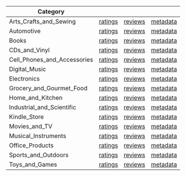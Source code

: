 | Category |  |  |  | 
 |----------|:-----:|:-----:|:-----:|
Arts_Crafts_and_Sewing | [ratings](https://ciir.cs.umass.edu/downloads/XMarket/FULL/br/Arts_Crafts_and_Sewing/ratings_br_Arts_Crafts_and_Sewing.txt.gz) | [reviews](https://ciir.cs.umass.edu/downloads/XMarket/FULL/br/Arts_Crafts_and_Sewing/reviews_br_Arts_Crafts_and_Sewing.json.gz) | [metadata](https://ciir.cs.umass.edu/downloads/XMarket/FULL/br/Arts_Crafts_and_Sewing/metadata_br_Arts_Crafts_and_Sewing.json.gz) |  
Automotive | [ratings](https://ciir.cs.umass.edu/downloads/XMarket/FULL/br/Automotive/ratings_br_Automotive.txt.gz) | [reviews](https://ciir.cs.umass.edu/downloads/XMarket/FULL/br/Automotive/reviews_br_Automotive.json.gz) | [metadata](https://ciir.cs.umass.edu/downloads/XMarket/FULL/br/Automotive/metadata_br_Automotive.json.gz) |  
Books | [ratings](https://ciir.cs.umass.edu/downloads/XMarket/FULL/br/Books/ratings_br_Books.txt.gz) | [reviews](https://ciir.cs.umass.edu/downloads/XMarket/FULL/br/Books/reviews_br_Books.json.gz) | [metadata](https://ciir.cs.umass.edu/downloads/XMarket/FULL/br/Books/metadata_br_Books.json.gz) |  
CDs_and_Vinyl | [ratings](https://ciir.cs.umass.edu/downloads/XMarket/FULL/br/CDs_and_Vinyl/ratings_br_CDs_and_Vinyl.txt.gz) | [reviews](https://ciir.cs.umass.edu/downloads/XMarket/FULL/br/CDs_and_Vinyl/reviews_br_CDs_and_Vinyl.json.gz) | [metadata](https://ciir.cs.umass.edu/downloads/XMarket/FULL/br/CDs_and_Vinyl/metadata_br_CDs_and_Vinyl.json.gz) |  
Cell_Phones_and_Accessories | [ratings](https://ciir.cs.umass.edu/downloads/XMarket/FULL/br/Cell_Phones_and_Accessories/ratings_br_Cell_Phones_and_Accessories.txt.gz) | [reviews](https://ciir.cs.umass.edu/downloads/XMarket/FULL/br/Cell_Phones_and_Accessories/reviews_br_Cell_Phones_and_Accessories.json.gz) | [metadata](https://ciir.cs.umass.edu/downloads/XMarket/FULL/br/Cell_Phones_and_Accessories/metadata_br_Cell_Phones_and_Accessories.json.gz) |  
Digital_Music | [ratings](https://ciir.cs.umass.edu/downloads/XMarket/FULL/br/Digital_Music/ratings_br_Digital_Music.txt.gz) | [reviews](https://ciir.cs.umass.edu/downloads/XMarket/FULL/br/Digital_Music/reviews_br_Digital_Music.json.gz) | [metadata](https://ciir.cs.umass.edu/downloads/XMarket/FULL/br/Digital_Music/metadata_br_Digital_Music.json.gz) |  
Electronics | [ratings](https://ciir.cs.umass.edu/downloads/XMarket/FULL/br/Electronics/ratings_br_Electronics.txt.gz) | [reviews](https://ciir.cs.umass.edu/downloads/XMarket/FULL/br/Electronics/reviews_br_Electronics.json.gz) | [metadata](https://ciir.cs.umass.edu/downloads/XMarket/FULL/br/Electronics/metadata_br_Electronics.json.gz) |  
Grocery_and_Gourmet_Food | [ratings](https://ciir.cs.umass.edu/downloads/XMarket/FULL/br/Grocery_and_Gourmet_Food/ratings_br_Grocery_and_Gourmet_Food.txt.gz) | [reviews](https://ciir.cs.umass.edu/downloads/XMarket/FULL/br/Grocery_and_Gourmet_Food/reviews_br_Grocery_and_Gourmet_Food.json.gz) | [metadata](https://ciir.cs.umass.edu/downloads/XMarket/FULL/br/Grocery_and_Gourmet_Food/metadata_br_Grocery_and_Gourmet_Food.json.gz) |  
Home_and_Kitchen | [ratings](https://ciir.cs.umass.edu/downloads/XMarket/FULL/br/Home_and_Kitchen/ratings_br_Home_and_Kitchen.txt.gz) | [reviews](https://ciir.cs.umass.edu/downloads/XMarket/FULL/br/Home_and_Kitchen/reviews_br_Home_and_Kitchen.json.gz) | [metadata](https://ciir.cs.umass.edu/downloads/XMarket/FULL/br/Home_and_Kitchen/metadata_br_Home_and_Kitchen.json.gz) |  
Industrial_and_Scientific | [ratings](https://ciir.cs.umass.edu/downloads/XMarket/FULL/br/Industrial_and_Scientific/ratings_br_Industrial_and_Scientific.txt.gz) | [reviews](https://ciir.cs.umass.edu/downloads/XMarket/FULL/br/Industrial_and_Scientific/reviews_br_Industrial_and_Scientific.json.gz) | [metadata](https://ciir.cs.umass.edu/downloads/XMarket/FULL/br/Industrial_and_Scientific/metadata_br_Industrial_and_Scientific.json.gz) |  
Kindle_Store | [ratings](https://ciir.cs.umass.edu/downloads/XMarket/FULL/br/Kindle_Store/ratings_br_Kindle_Store.txt.gz) | [reviews](https://ciir.cs.umass.edu/downloads/XMarket/FULL/br/Kindle_Store/reviews_br_Kindle_Store.json.gz) | [metadata](https://ciir.cs.umass.edu/downloads/XMarket/FULL/br/Kindle_Store/metadata_br_Kindle_Store.json.gz) |  
Movies_and_TV | [ratings](https://ciir.cs.umass.edu/downloads/XMarket/FULL/br/Movies_and_TV/ratings_br_Movies_and_TV.txt.gz) | [reviews](https://ciir.cs.umass.edu/downloads/XMarket/FULL/br/Movies_and_TV/reviews_br_Movies_and_TV.json.gz) | [metadata](https://ciir.cs.umass.edu/downloads/XMarket/FULL/br/Movies_and_TV/metadata_br_Movies_and_TV.json.gz) |  
Musical_Instruments | [ratings](https://ciir.cs.umass.edu/downloads/XMarket/FULL/br/Musical_Instruments/ratings_br_Musical_Instruments.txt.gz) | [reviews](https://ciir.cs.umass.edu/downloads/XMarket/FULL/br/Musical_Instruments/reviews_br_Musical_Instruments.json.gz) | [metadata](https://ciir.cs.umass.edu/downloads/XMarket/FULL/br/Musical_Instruments/metadata_br_Musical_Instruments.json.gz) |  
Office_Products | [ratings](https://ciir.cs.umass.edu/downloads/XMarket/FULL/br/Office_Products/ratings_br_Office_Products.txt.gz) | [reviews](https://ciir.cs.umass.edu/downloads/XMarket/FULL/br/Office_Products/reviews_br_Office_Products.json.gz) | [metadata](https://ciir.cs.umass.edu/downloads/XMarket/FULL/br/Office_Products/metadata_br_Office_Products.json.gz) |  
Sports_and_Outdoors | [ratings](https://ciir.cs.umass.edu/downloads/XMarket/FULL/br/Sports_and_Outdoors/ratings_br_Sports_and_Outdoors.txt.gz) | [reviews](https://ciir.cs.umass.edu/downloads/XMarket/FULL/br/Sports_and_Outdoors/reviews_br_Sports_and_Outdoors.json.gz) | [metadata](https://ciir.cs.umass.edu/downloads/XMarket/FULL/br/Sports_and_Outdoors/metadata_br_Sports_and_Outdoors.json.gz) |  
Toys_and_Games | [ratings](https://ciir.cs.umass.edu/downloads/XMarket/FULL/br/Toys_and_Games/ratings_br_Toys_and_Games.txt.gz) | [reviews](https://ciir.cs.umass.edu/downloads/XMarket/FULL/br/Toys_and_Games/reviews_br_Toys_and_Games.json.gz) | [metadata](https://ciir.cs.umass.edu/downloads/XMarket/FULL/br/Toys_and_Games/metadata_br_Toys_and_Games.json.gz) |  
